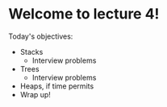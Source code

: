 # Welcome to lecture 4!

Today's objectives:
 - Stacks
    - Interview problems
 - Trees
      - Interview problems
 - Heaps, if time permits
 - Wrap up!